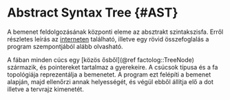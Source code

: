 # Abstract Syntax Tree {#AST}

A bemenet feldolgozásának központi eleme az absztrakt szintakszisfa. Erről részletes leírás az [interneten](https://en.wikipedia.org/wiki/Abstract_syntax_tree) található, illetve egy rövid összefoglalás a program szempontjából alább olvasható.  

A fában minden cúcs egy [közös ősből](@ref factolog::TreeNode) származik, és pointereket tartalmaz a gyerekeire. A csúcsok típusa és a fa topológiája reprezentálja a bemenetet. A program ezt felépíti a bemenet alapján, majd ellenőrzi annak helyességét, és végül ebből állítja elő a dot illetve a tervrajz kimenetét.
